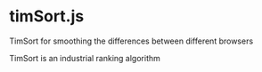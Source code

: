 # timSort.js

TimSort for smoothing the differences between different browsers

TimSort is an industrial ranking algorithm
